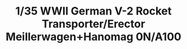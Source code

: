 ---
layout: product
title: "1/35 WWII German V-2 Rocket Transporter/Erector Meillerwagen+Hanomag 0N/A100"
price: "9200" 
desc: "Maketa"
img_path: "/assets/img/TAKO2030.jpg"
brand: "N/A"
available: false
special_offer: false
new: false
soon: false
cat: "010000"
subcat: "010200"
subsubcat: "0N/A"
sifra: "TAKO2030"
popular: false
---